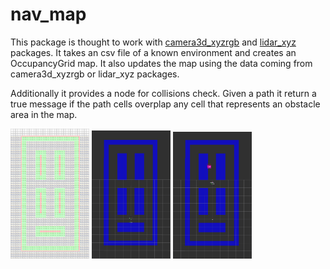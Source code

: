 # nav_map
This package is thought to work with [camera3d_xyzrgb](https://github.com/giacomotomasi/camera3d_xyzrgb.git) and [lidar_xyz](https://github.com/giacomotomasi/lidar_xyz.git) packages. It takes an csv file of a known environment and creates an OccupancyGrid map. It also updates the map using the data coming from camera3d_xyzrgb or lidar_xyz packages.

Additionally it provides a node for collisions check. Given a path it return a true message if the path cells overplap any cell that represents an obstacle area in the map.



<img src="https://github.com/giacomotomasi/nav_map/blob/main/img/map_excel.png" width="25%" height="25%"> <img src="https://github.com/giacomotomasi/nav_map/blob/main/img/map_free.png" width="25%" height="25%"> <img src="https://github.com/giacomotomasi/nav_map/blob/main/img/map_obs.png" width="25%" height="25%">
 
